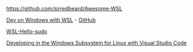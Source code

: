https://github.com/sirredbeard/Awesome-WSL

[Dev on Windows with WSL](https://dowww.spencerwoo.com/) - [GitHub](https://github.com/spencerwooo/dowww)

[WSL-Hello-sudo](https://github.com/nullpo-head/WSL-Hello-sudo)

[Developing in the Windows Subsystem for Linux with Visual Studio Code](https://code.visualstudio.com/docs/remote/wsl)
